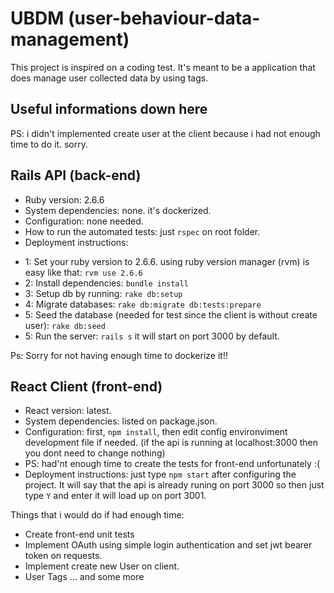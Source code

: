 # UBDM (user-behaviour-data-management)

This project is inspired on a coding test. It's meant to be a application that does manage user collected data by using tags.

## Useful informations down here

PS: i didn't implemented create user at the client because i had not enough time to do it. sorry.

## Rails API (back-end)
* Ruby version: 2.6.6
* System dependencies: none. it's dockerized.
* Configuration: none needed.
* How to run the automated tests: just `rspec` on root folder.
* Deployment instructions: 
- 1: Set your ruby version to 2.6.6. using ruby version manager (rvm) is easy like that: `rvm use 2.6.6`
- 2: Install dependencies: `bundle install`
- 3: Setup db by running: `rake db:setup`
- 4: Migrate databases: `rake db:migrate db:tests:prepare`
- 5: Seed the database (needed for test since the client is without create user): `rake db:seed`
- 5: Run the server: `rails s` it will start on port 3000 by default.

Ps: Sorry for not having enough time to dockerize it!!

## React Client (front-end)
* React version: latest.
* System dependencies: listed on package.json.
* Configuration: first, `npm install`, then edit config environviment development file if needed. (if the api is running at localhost:3000 then you dont need to change nothing)
* PS: had'nt enough time to create the tests for front-end unfortunately :(
* Deployment instructions: just type `npm start` after configuring the project. It will say that the api is already runing on port 3000 so then just type `Y` and enter it will load up on port 3001.


Things that i would do if had enough time:
- Create front-end unit tests
- Implement OAuth using simple login authentication and set jwt bearer token on requests.
- Implement create new User on client.
- User Tags
... and some more
